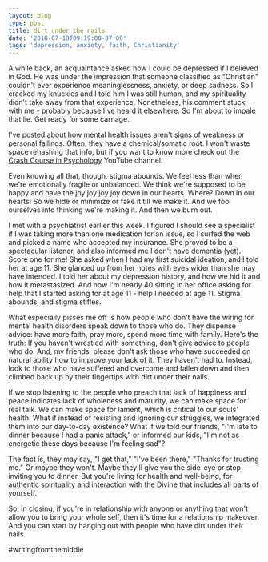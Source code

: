 ```yaml
---
layout: blog
type: post
title: dirt under the nails
date: '2018-07-18T09:19:00-07:00'
tags: 'depression, anxiety, faith, Christianity'
---
```

A while back, an acquaintance asked how I could be depressed if I believed in God. He was under the impression that someone classified as "Christian" couldn't ever experience meaninglessness, anxiety, or deep sadness. So I cracked my knuckles and I told him I was still human, and my spirituality didn't take away from that experience. Nonetheless, his comment stuck with me - probably because I've heard it elsewhere. So I'm about to impale that lie. Get ready for some carnage.

I've posted about how mental health issues aren't signs of weakness or personal failings. Often, they have a chemical/somatic root. I won't waste space rehashing that info, but if you want to know more check out the [Crash Course in Psychology](https://youtu.be/ZwMlHkWKDwM) YouTube channel.

Even knowing all that, though, stigma abounds. We feel less than when we're emotionally fragile or unbalanced. We think we're supposed to be happy and have the joy joy joy joy down in our hearts. Where? Down in our hearts! So we hide or minimize or fake it till we make it. And we fool ourselves into thinking we're making it. And then we burn out.

I met with a psychiatrist earlier this week. I figured I should see a specialist if I was taking more than one medication for an issue, so I surfed the web and picked a name who accepted my insurance. She proved to be a spectacular listener, and also informed me I don't have dementia (yet). Score one for me! She asked when I had my first suicidal ideation, and I told her at age 11. She glanced up from her notes with eyes wider than she may have intended. I told her about my depression history, and how we hid it and how it metastasized. And now I'm nearly 40 sitting in her office asking for help that I started asking for at age 11 - help I needed at age 11. Stigma abounds, and stigma stifles.

What especially pisses me off is how people who don't have the wiring for mental health disorders speak down to those who do. They dispense advice: have more faith, pray more, spend more time with family. Here's the truth: If you haven't wrestled with something, don't give advice to people who do. And, my friends, please don't ask those who have succeeded on natural ability how to improve your lack of it. They haven't had to. Instead, look to those who have suffered and overcome and fallen down and then climbed back up by their fingertips with dirt under their nails.

If we stop listening to the people who preach that lack of happiness and peace indicates lack of wholeness and maturity, we can make space for real talk. We can make space for lament, which is critical to our souls' health. What if instead of resisting and ignoring our struggles, we integrated them into our day-to-day existence? What if we told our friends, "I'm late to dinner because I had a panic attack," or informed our kids, "I'm not as energetic these days because I'm feeling sad"?

The fact is, they may say, "I get that," "I've been there," "Thanks for trusting me." Or maybe they won't. Maybe they'll give you the side-eye or stop inviting you to dinner. But you're living for health and well-being, for authentic spirituality and interaction with the Divine that includes all parts of yourself.

So, in closing, if you're in relationship with anyone or anything that won't allow you to bring your whole self, then it's time for a relationship makeover. And you can start by hanging out with people who have dirt under their nails.

\#writingfromthemiddle

